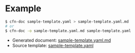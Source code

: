 # Example

```sh
$ cfn-doc sample-template.yaml > sample-template.yaml.md
# or
$ cfn-doc -o sample-template.yaml.md sample-template.yaml
```

- Generated document: [sample-template.yaml.md](https://github.com/x-color/cfn-doc/blob/main/example/sample-template.yaml.md)
- Source template: [sample-template.yaml](https://github.com/x-color/cfn-doc/blob/main/example/sample-template.yaml)
